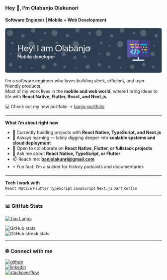 ### Hey 👋, I’m Olabanjo Olakunori
#### Software Engineer | Mobile + Web Development  

![Header](https://github.com/Oabanjo01/Oabanjo01/blob/main/github-header-image.png)

I’m a software engineer who loves building sleek, efficient, and user-friendly products.  
Most of my work lives in the **mobile and web world**, where I bring ideas to life with **React Native, Flutter, React, and Next.js**.  

💻 Check out my new portfolio → [banjo-portfolio](https://portfolio-lac-eight-11.vercel.app/)

---

**What I’m about right now**  
- 🔭 Currently building projects with **React Native, TypeScript, and Next.js**  
- 🌱 Always learning — lately digging deeper into **scalable systems and cloud deployment**  
- 👯 Open to collaborate on **React Native, Flutter, or fullstack projects**  
- 💬 Ask me about **React Native, TypeScript, or Flutter**  
- 📫 Reach me: **banjolakunri@gmail.com**  
- ⚡ Fun fact: I’m a sucker for history podcasts and documentaries  

---

**Tech I work with**  
`React Native` `Flutter` `TypeScript` `JavaScript` `Next.js` `Dart` `Kotlin`

---

### 📊 GitHub Stats  
[![Top Langs](https://github-readme-stats.vercel.app/api/top-langs/?username=Oabanjo01)](https://github.com/anuraghazra/github-readme-stats)  

![GitHub stats](https://github-readme-stats.vercel.app/api?username=Oabanjo01&show_icons=true&count_private=true)  
![GitHub streak stats](https://streak-stats.demolab.com/?user=Oabanjo01)  

---

### 🌐 Connect with me  
[<img src='https://cdn.jsdelivr.net/npm/simple-icons@3.0.1/icons/github.svg' alt='github' height='40'>](https://github.com/Oabanjo01)  
[<img src='https://cdn.jsdelivr.net/npm/simple-icons@3.0.1/icons/linkedin.svg' alt='linkedin' height='40'>](https://www.linkedin.com/in/olabanjo-olakunori-1ab915189/)  
[<img src='https://cdn.jsdelivr.net/npm/simple-icons@3.0.1/icons/stackoverflow.svg' alt='stackoverflow' height='40'>](https://stackoverflow.com/users/17521845)  
